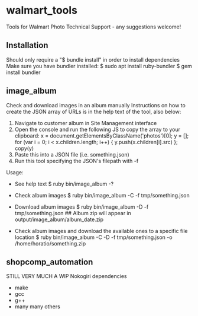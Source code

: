 # walmart_tools
Tools for Walmart Photo Technical Support - any suggestions welcome!

## Installation
Should only require a "$ bundle install" in order to install dependencies
Make sure you have bundler installed:
  $ sudo apt install ruby-bundler
  $ gem install bundler

## image_album
Check and download images in an album manually
Instructions on how to create the JSON array of URLs is in the help text of the tool, also below:
  1) Navigate to customer album in Site Management interface
  2) Open the console and run the following JS to copy the array to your clipboard:
      x = document.getElementsByClassName('photos')[0];
      y = [];
      for (var i = 0; i < x.children.length; i++) {
        y.push(x.children[i].src)
      };
      copy(y)
  3) Paste this into a JSON file (i.e. something.json)
  4) Run this tool specifying the JSON's filepath with -f

Usage:
- See help text
    $ ruby bin/image_album -?

- Check album images
    $ ruby bin/image_album -C -f tmp/something.json

- Download album images
    $ ruby bin/image_album -D -f tmp/something.json   ## Album zip will appear in output/image_album/album_date.zip

- Check album images and download the available ones to a specific file location
    $ ruby bin/image_album -C -D -f tmp/something.json -o /home/horatio/something.zip

## shopcomp_automation
STILL VERY MUCH A WIP
Nokogiri dependencies
+ make
+ gcc
+ g++
+ many many others

